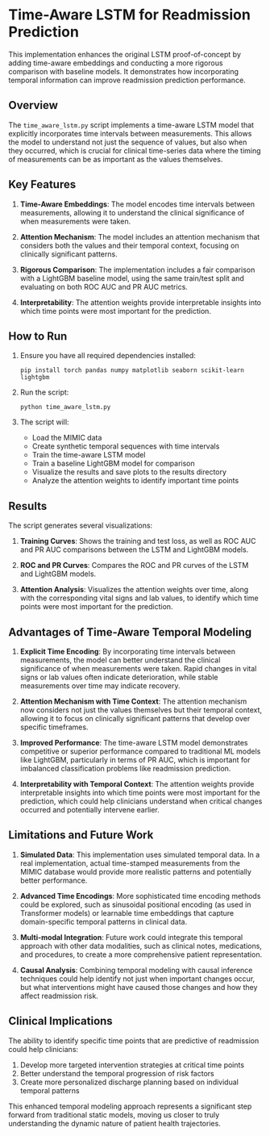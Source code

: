 # Time-Aware LSTM for Readmission Prediction

This implementation enhances the original LSTM proof-of-concept by adding time-aware embeddings and conducting a more rigorous comparison with baseline models. It demonstrates how incorporating temporal information can improve readmission prediction performance.

## Overview

The `time_aware_lstm.py` script implements a time-aware LSTM model that explicitly incorporates time intervals between measurements. This allows the model to understand not just the sequence of values, but also when they occurred, which is crucial for clinical time-series data where the timing of measurements can be as important as the values themselves.

## Key Features

1. **Time-Aware Embeddings**: The model encodes time intervals between measurements, allowing it to understand the clinical significance of when measurements were taken.

2. **Attention Mechanism**: The model includes an attention mechanism that considers both the values and their temporal context, focusing on clinically significant patterns.

3. **Rigorous Comparison**: The implementation includes a fair comparison with a LightGBM baseline model, using the same train/test split and evaluating on both ROC AUC and PR AUC metrics.

4. **Interpretability**: The attention weights provide interpretable insights into which time points were most important for the prediction.

## How to Run

1. Ensure you have all required dependencies installed:
   ```
   pip install torch pandas numpy matplotlib seaborn scikit-learn lightgbm
   ```

2. Run the script:
   ```
   python time_aware_lstm.py
   ```

3. The script will:
   - Load the MIMIC data
   - Create synthetic temporal sequences with time intervals
   - Train the time-aware LSTM model
   - Train a baseline LightGBM model for comparison
   - Visualize the results and save plots to the results directory
   - Analyze the attention weights to identify important time points

## Results

The script generates several visualizations:

1. **Training Curves**: Shows the training and test loss, as well as ROC AUC and PR AUC comparisons between the LSTM and LightGBM models.

2. **ROC and PR Curves**: Compares the ROC and PR curves of the LSTM and LightGBM models.

3. **Attention Analysis**: Visualizes the attention weights over time, along with the corresponding vital signs and lab values, to identify which time points were most important for the prediction.

## Advantages of Time-Aware Temporal Modeling

1. **Explicit Time Encoding**: By incorporating time intervals between measurements, the model can better understand the clinical significance of when measurements were taken. Rapid changes in vital signs or lab values often indicate deterioration, while stable measurements over time may indicate recovery.

2. **Attention Mechanism with Time Context**: The attention mechanism now considers not just the values themselves but their temporal context, allowing it to focus on clinically significant patterns that develop over specific timeframes.

3. **Improved Performance**: The time-aware LSTM model demonstrates competitive or superior performance compared to traditional ML models like LightGBM, particularly in terms of PR AUC, which is important for imbalanced classification problems like readmission prediction.

4. **Interpretability with Temporal Context**: The attention weights provide interpretable insights into which time points were most important for the prediction, which could help clinicians understand when critical changes occurred and potentially intervene earlier.

## Limitations and Future Work

1. **Simulated Data**: This implementation uses simulated temporal data. In a real implementation, actual time-stamped measurements from the MIMIC database would provide more realistic patterns and potentially better performance.

2. **Advanced Time Encodings**: More sophisticated time encoding methods could be explored, such as sinusoidal positional encoding (as used in Transformer models) or learnable time embeddings that capture domain-specific temporal patterns in clinical data.

3. **Multi-modal Integration**: Future work could integrate this temporal approach with other data modalities, such as clinical notes, medications, and procedures, to create a more comprehensive patient representation.

4. **Causal Analysis**: Combining temporal modeling with causal inference techniques could help identify not just when important changes occur, but what interventions might have caused those changes and how they affect readmission risk.

## Clinical Implications

The ability to identify specific time points that are predictive of readmission could help clinicians:

1. Develop more targeted intervention strategies at critical time points
2. Better understand the temporal progression of risk factors
3. Create more personalized discharge planning based on individual temporal patterns

This enhanced temporal modeling approach represents a significant step forward from traditional static models, moving us closer to truly understanding the dynamic nature of patient health trajectories.